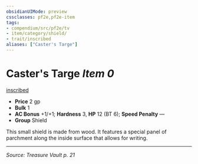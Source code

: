 ```yaml
---
obsidianUIMode: preview
cssclasses: pf2e,pf2e-item
tags:
- compendium/src/pf2e/tv
- item/category/shield/
- trait/inscribed
aliases: ["Caster's Targe"]
---
```

# Caster's Targe *Item 0*  
[inscribed](rules/traits/inscribed-tv.md "Inscribed Armor Trait")  

- **Price** 2 gp
- **Bulk** 1
- **AC Bonus** +1/+1; **Hardness** 3, **HP** 12 (BT 6); **Speed Penalty** —
- **Group** Shield 

This small shield is made from wood. It features a special panel of parchment along the inside surface that allows for writing.


---
*Source: Treasure Vault p. 21*
